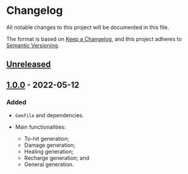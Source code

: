 # Changelog

All notable changes to this project will be documented in this file.

The format is based on [Keep a Changelog](https://keepachangelog.com/en/1.0.0/),
and this project adheres to [Semantic Versioning](https://semver.org/spec/v2.0.0.html).

## [Unreleased]

## [1.0.0] - 2022-05-12
### Added
- `Gemfile` and dependencies.
- Main functionalities:
  - To-hit generation;
  - Damage generation;
  - Healing generation;
  - Recharge generation; and
  - General generation.

  [Unreleased]: https://github.com/Nereare/DDB-Rollable/compare/v1.0.0...HEAD
  [1.0.0]: https://github.com/Nereare/DDB-Rollable/releases/tag/v1.0.0
